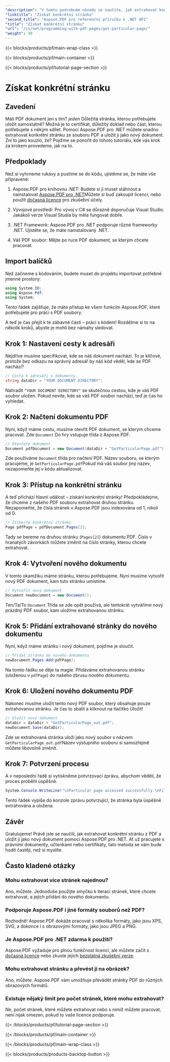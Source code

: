 ```yaml
---
"description": "V tomto podrobném návodu se naučíte, jak extrahovat konkrétní stránku z PDF a uložit ji jako nový dokument pomocí Aspose.PDF pro .NET."
"linktitle": "Získat konkrétní stránku"
"second_title": "Aspose.PDF pro referenční příručku k .NET API"
"title": "Získat konkrétní stránku"
"url": "/cs/net/programming-with-pdf-pages/get-particular-page/"
"weight": 90
---
```


{{< blocks/products/pf/main-wrap-class >}}

{{< blocks/products/pf/main-container >}}

{{< blocks/products/pf/tutorial-page-section >}}

# Získat konkrétní stránku

## Zavedení

Máš PDF dokument jen s tím? *jeden* Důležitá stránka, kterou potřebujete uložit samostatně? Možná je to certifikát, důležitý doklad nebo část, kterou potřebujete s někým sdílet. Pomocí Aspose.PDF pro .NET můžete snadno extrahovat konkrétní stránku ze souboru PDF a uložit ji jako nový dokument. Zní to jako kouzlo, že? Pojďme se ponořit do tohoto tutoriálu, kde vás krok za krokem provedeme, jak na to.

## Předpoklady

Než si vyhrneme rukávy a pustíme se do kódu, ujistěme se, že máte vše připravené:

1. Aspose.PDF pro knihovnu .NET: Budete si ji muset stáhnout a nainstalovat [Aspose.PDF pro .NET](https://releases.aspose.com/pdf/net/)Můžete si buď zakoupit licenci, nebo použít [dočasná licence](https://purchase.aspose.com/temporary-license/) pro zkušební účely.
   
2. Vývojové prostředí: Pro vývoj v C# se důrazně doporučuje Visual Studio. Jakákoli verze Visual Studia by měla fungovat dobře.

3. .NET Framework: Aspose.PDF pro .NET podporuje různé frameworky .NET. Ujistěte se, že máte nainstalovaný .NET.

4. Váš PDF soubor: Mějte po ruce PDF dokument, se kterým chcete pracovat.

## Import balíčků

Než začneme s kódováním, budete muset do projektu importovat potřebné jmenné prostory:

```csharp
using System.IO;
using Aspose.Pdf;
using System;
```

Tento řádek zajišťuje, že máte přístup ke všem funkcím Aspose.PDF, které potřebujete pro práci s PDF soubory.

A teď je čas přejít k té zábavné části – práci s kódem! Rozdělme si to na několik kroků, abyste je mohli bez námahy sledovat.

## Krok 1: Nastavení cesty k adresáři

Nejdříve musíme specifikovat, kde se náš dokument nachází. To je klíčové, protože bez odkazu na správný adresář by náš kód věděl, kde se PDF nachází?

```csharp
// Cesta k adresáři s dokumenty.
string dataDir = "YOUR DOCUMENT DIRECTORY";
```

Nahradit `"YOUR DOCUMENT DIRECTORY"` se skutečnou cestou, kde je váš PDF soubor uložen. Pokud nevíte, kde se váš PDF soubor nachází, teď je čas ho vyhledat.

## Krok 2: Načtení dokumentu PDF

Nyní, když máme cestu, musíme otevřít PDF dokument, se kterým chceme pracovat. Zde `Document` Do hry vstupuje třída z Aspose.PDF.

```csharp
// Otevřete dokument
Document pdfDocument = new Document(dataDir + "GetParticularPage.pdf");
```

Zde používáme `Document` třída pro načtení PDF. Název souboru, se kterým pracujeme, je `GetParticularPage.pdf`Pokud má váš soubor jiný název, nezapomeňte jej v kódu aktualizovat.

## Krok 3: Přístup na konkrétní stránku

A teď přichází hlavní událost – získání konkrétní stránky! Předpokládejme, že chceme z našeho PDF souboru extrahovat druhou stránku. Nezapomeňte, že čísla stránek v Aspose.PDF jsou indexována od 1, nikoli od 0.

```csharp
// Získejte konkrétní stránku
Page pdfPage = pdfDocument.Pages[2];
```

Tady se bereme na druhou stránku (`Pages[2]`) dokumentu PDF. Číslo v hranatých závorkách můžete změnit na číslo stránky, kterou chcete extrahovat.

## Krok 4: Vytvoření nového dokumentu

V tomto okamžiku máme stránku, kterou potřebujeme. Nyní musíme vytvořit nový PDF dokument, kam tuto stránku umístíme.

```csharp
// Vytvořit nový dokument
Document newDocument = new Document();
```

Ten/Ta/To `Document` Třída se zde opět používá, ale tentokrát vytváříme nový prázdný PDF soubor, kam uložíme extrahovanou stránku.

## Krok 5: Přidání extrahované stránky do nového dokumentu

Nyní, když máme stránku i nový dokument, pojďme je sloučit.

```csharp
// Přidat stránku do nového dokumentu
newDocument.Pages.Add(pdfPage);
```

Na tomto řádku se děje ta magie. Přidáváme extrahovanou stránku (uloženou v `pdfPage`) do našeho zbrusu nového dokumentu.

## Krok 6: Uložení nového dokumentu PDF

Nakonec musíme uložit tento nový PDF soubor, který obsahuje pouze extrahovanou stránku. Je čas to sbalit a kliknout na tlačítko Uložit!

```csharp
// Uložit nový dokument
dataDir = dataDir + "GetParticularPage_out.pdf";
newDocument.Save(dataDir);
```

Zde se extrahovaná stránka uloží jako nový soubor s názvem `GetParticularPage_out.pdf`Název výstupního souboru si samozřejmě můžete libovolně změnit. 

## Krok 7: Potvrzení procesu

A v neposlední řadě si vytiskněme potvrzovací zprávu, abychom věděli, že proces proběhl úspěšně.

```csharp
System.Console.WriteLine("\nParticular page accessed successfully.\nFile saved at " + dataDir);
```

Tento řádek vypíše do konzole zprávu potvrzující, že stránka byla úspěšně extrahována a uložena.

## Závěr

Gratulujeme! Právě jste se naučili, jak extrahovat konkrétní stránku z PDF a uložit ji jako nový dokument pomocí Aspose.PDF pro .NET. Ať už pracujete s právními dokumenty, účtenkami nebo certifikáty, tato metoda se vám bude hodit častěji, než si myslíte.

## Často kladené otázky

### Mohu extrahovat více stránek najednou?  
Ano, můžete. Jednoduše použijte smyčku k iteraci stránek, které chcete extrahovat, a jejich přidání do nového dokumentu.

### Podporuje Aspose.PDF i jiné formáty souborů než PDF?  
Rozhodně! Aspose.PDF dokáže pracovat s několika formáty, jako jsou XPS, SVG, a dokonce i s obrazovými formáty, jako jsou JPEG a PNG.

### Je Aspose.PDF pro .NET zdarma k použití?  
Aspose.PDF vyžaduje pro plnou funkčnost licenci, ale můžete začít s [dočasná licence](https://purchase.aspose.com/temporary-license/) nebo zkuste jejich [bezplatná zkušební verze](https://releases.aspose.com/).

### Mohu extrahovat stránku a převést ji na obrázek?  
Ano, můžete. Aspose.PDF vám umožňuje převádět stránky PDF do různých obrazových formátů.

### Existuje nějaký limit pro počet stránek, které mohu extrahovat?  
Ne, počet stránek, které můžete extrahovat nebo s nimiž můžete pracovat, není nijak omezen, pokud to vaše licence podporuje.

{{< /blocks/products/pf/tutorial-page-section >}}

{{< /blocks/products/pf/main-container >}}

{{< /blocks/products/pf/main-wrap-class >}}

{{< blocks/products/products-backtop-button >}}